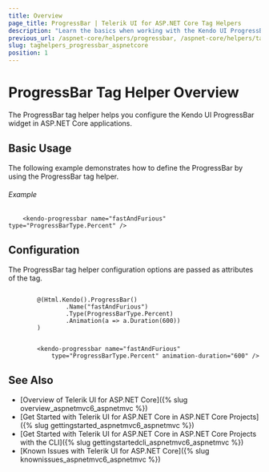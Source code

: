 ```yaml
---
title: Overview
page_title: ProgressBar | Telerik UI for ASP.NET Core Tag Helpers
description: "Learn the basics when working with the Kendo UI ProgressBar tag helper for ASP.NET Core (MVC 6 or ASP.NET Core MVC)."
previous_url: /aspnet-core/helpers/progressbar, /aspnet-core/helpers/tag-helpers/progressbar
slug: taghelpers_progressbar_aspnetcore
position: 1
---
```


# ProgressBar Tag Helper Overview

The ProgressBar tag helper helps you configure the Kendo UI ProgressBar widget in ASP.NET Core applications.

## Basic Usage

The following example demonstrates how to define the ProgressBar by using the ProgressBar tag helper.

###### Example

        <kendo-progressbar name="fastAndFurious" type="ProgressBarType.Percent" />

## Configuration

The ProgressBar tag helper configuration options are passed as attributes of the tag.

```tab-cshtml

        @(Html.Kendo().ProgressBar()
                .Name("fastAndFurious")
                .Type(ProgressBarType.Percent)
                .Animation(a => a.Duration(600))
        )
```
```tab-tagHelper

        <kendo-progressbar name="fastAndFurious"
            type="ProgressBarType.Percent" animation-duration="600" />
```

## See Also

* [Overview of Telerik UI for ASP.NET Core]({% slug overview_aspnetmvc6_aspnetmvc %})
* [Get Started with Telerik UI for ASP.NET Core in ASP.NET Core Projects]({% slug gettingstarted_aspnetmvc6_aspnetmvc %})
* [Get Started with Telerik UI for ASP.NET Core in ASP.NET Core Projects with the CLI]({% slug gettingstartedcli_aspnetmvc6_aspnetmvc %})
* [Known Issues with Telerik UI for ASP.NET Core]({% slug knownissues_aspnetmvc6_aspnetmvc %})
